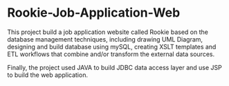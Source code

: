 # Rookie-Job-Application-Web
This project build a job application website called Rookie based on the database management techniques, including drawing UML Diagram, designing and build database using mySQL, creating XSLT templates and ETL workflows that combine and/or transform the external data
sources.

Finally, the project used JAVA to build JDBC data access layer and use JSP to build the web application.
